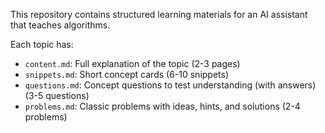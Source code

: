 This repository contains structured learning materials for an AI assistant that teaches algorithms.

Each topic has:
- `content.md`: Full explanation of the topic (2-3 pages)
- `snippets.md`: Short concept cards (6-10 snippets)
- `questions.md`: Concept questions to test understanding (with answers) (3-5 questions)
- `problems.md`: Classic problems with ideas, hints, and solutions (2-4 problems)
